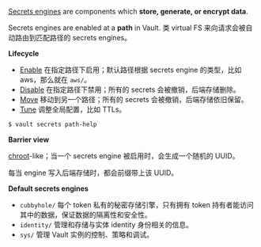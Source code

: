 [Secrets engines](https://developer.hashicorp.com/vault/docs/secrets) are components which **store, generate, or encrypt data**.

Secrets engines are enabled at a **path** in Vault. 类 virtual FS 来向请求会被自动路由到匹配路径的 secrets engines。

**Lifecycle**

- [Enable](https://developer.hashicorp.com/vault/docs/commands/secrets/enable) 在指定路径下启用；默认路径根据 secrets engine 的类型，比如 aws，那么就在 `aws/`。
- [Disable](https://developer.hashicorp.com/vault/docs/commands/secrets/disable) 在指定路径下禁用；所有的 secrets 会被撤销，后端存储删除。
- [Move](https://developer.hashicorp.com/vault/docs/commands/secrets/move) 移动到另一个路径；所有的 secrets 会被撤销，后端存储依旧保留。
- [Tune](https://developer.hashicorp.com/vault/docs/commands/secrets/tune) 调整全局配置，比如 TTLs。

```bash
$ vault secrets path-help
```

**Barrier view**

[chroot](https://en.wikipedia.org/wiki/Chroot)-like；当一个 secrets engine 被启用时，会生成一个随机的 UUID。

每当 engine 写入后端存储时，都会前缀带上该 UUID。

**Default secrets engines**

- `cubbyhole/` 每个 token 私有的秘密存储引擎，只有拥有 token 持有者能访问其中的数据，保证数据的隔离性和安全性。
- `identity/` 管理和存储与实体 identity 身份相关的信息。
- `sys/` 管理 Vault 实例的控制、策略和调试。

